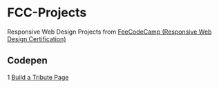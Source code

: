 # FCC-Projects
Responsive Web Design Projects from [FeeCodeCamp (Responsive Web Design Certification)](https://codepen.io/ervien/pen/GRZZYyv)

## Codepen

1 [Build a Tribute Page](https://codepen.io/ervien/pen/GRZZYyv)